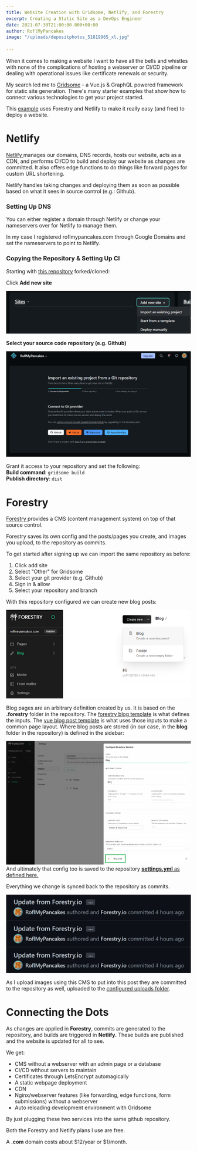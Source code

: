 ```yaml
---
title: Website Creation with Gridsome, Netlify, and Forestry
excerpt: Creating a Static Site as a DevOps Engineer
date: 2021-07-30T21:00:00.000+00:00
author: RoflMyPancakes
image: "/uploads/depositphotos_51819965_xl.jpg"

---
```

When it comes to making a website I want to have all the bells and whistles with none of the complications of hosting a webserver or CI/CD pipeline or dealing with operational issues like certificate renewals or security.

My search led me to [Gridsome](https://gridsome.org/ "Gridsome") - a Vue.js & GraphQL powered framework for static site generation. There's many starter examples that show how to connect various technologies to get your project started.

This [example](https://github.com/loke-dev/gridsome-starter-bootstrap "Gridsome Starter Bootstrap") uses Forestry and Netlify to make it really easy (and free) to deploy a website.

# **Netlify**

[Netlify ](https://www.netlify.com/pricing/ "Netlify")manages our domains, DNS records, hosts our website, acts as a CDN, and performs CI/CD to build and deploy our website as changes are committed. It also offers edge functions to do things like forward pages for custom URL shortening.

Netlify handles taking changes and deploying them as soon as possible based on what it sees in source control (e.g.: Github).

### Setting Up DNS

You can either register a domain through Netlify or change your nameservers over for Netlify to manage them.

In my case I registered roflmypancakes.com through Google Domains and set the nameservers to point to Netlify.

### Copying the Repository & Setting Up CI

Starting with [this repository](https://github.com/RoflMyPancakes/roflmypancakes.com) forked/cloned:

Click **Add new site**

![](/uploads/netifly-new.png)

**Select your source code repository (e.g. Github)**

![](/uploads/netifly-github.png)

Grant it access to your repository and set the following:  
**Build command**: `gridsome build`  
**Publish directory**: `dist`

# **Forestry**

[Forestry ](https://forestry.io/pricing/ "Forestry")provides a CMS (content management system) on top of that source control.

Forestry saves its own config and the posts/pages you create, and images you upload, to the repository as commits.

To get started after signing up we can import the same repository as before:

1. Click add site
2. Select "Other" for Gridsome
3. Select your git provider (e.g. Github)
4. Sign in & allow
5. Select your repository and branch

With this repository configured we can create new blog posts:

![](/uploads/forestry-create.png)

Blog pages are an arbitrary definition created by us. It is based on the **.forestry** folder in the repository. The [forestry blog template](https://github.com/RoflMyPancakes/roflmypancakes.com/blob/77136862dc93c1f6fe5bbe4190c1ed94ae1e4b39/.forestry/front_matter/templates/blog-post.yml) is what defines the inputs. The [vue blog post template](https://github.com/RoflMyPancakes/roflmypancakes.com/blob/77136862dc93c1f6fe5bbe4190c1ed94ae1e4b39/src/templates/BlogPost.vue) is what uses those inputs to make a common page layout. Where blog posts are stored (in our case, in the **blog** folder in the repository) is defined in the sidebar:

![](/uploads/forestry-sidebar.png)  
And ultimately that config too is saved to the repository [**settings.yml** as defined here.](https://github.com/RoflMyPancakes/roflmypancakes.com/blob/719a361e8abf10c1705f3c6074cc0b174c2cfe7b/.forestry/settings.yml#L12-L18)

Everything we change is synced back to the repository as commits.

![](/uploads/commits.png)

As I upload images using this CMS to put into this post they are committed to the repository as well, uploaded to the [configured uploads folder](https://github.com/RoflMyPancakes/roflmypancakes.com/blob/719a361e8abf10c1705f3c6074cc0b174c2cfe7b/.forestry/settings.yml#L19).

# **Connecting the Dots**

As changes are applied in **Forestry**, commits are generated to the repository, and builds are triggered in **Netlify.** These builds are published and the website is updated for all to see.

We get:

* CMS without a webserver with an admin page or a database
* CI/CD without servers to maintain
* Certificates through LetsEncrypt automagically
* A static webpage deployment 
* CDN 
* Nginx/webserver features (like forwarding, edge functions, form submissions) without a webserver
* Auto reloading development environment with Gridsome

By just plugging these two services into the same github repository. 

Both the Forestry and Netlify plans I use are free.

A **.com** domain costs about $12/year or $1/month.